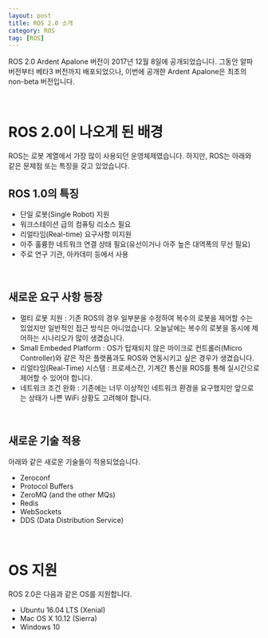 ```yaml
---
layout: post
title: ROS 2.0 소개
category: ROS
tag: [ROS]
---
```


ROS 2.0 Ardent Apalone 버전이 2017년 12월 8일에 공개되었습니다. 그동안 알파 버전부터 베타3 버전까지 배포되었으나, 이번에 공개한 Ardent Apalone은 최초의 non-beta 버전입니다.

<br>

# ROS 2.0이 나오게 된 배경

ROS는 로봇 계열에서 가장 많이 사용되던 운영체제였습니다. 하지만, ROS는 아래와 같은 문제점 또는 특징을 갖고 있었습니다.

## ROS 1.0의 특징

* 단일 로봇(Single Robot) 지원
* 워크스테이션 급의 컴퓨팅 리소스 필요
* 리얼타임(Real-time) 요구사항 미지원
* 아주 훌륭한 네트워크 연결 상태 필요(유선이거나 아주 높은 대역폭의 무선 필요)
* 주로 연구 기관, 아카데미 등에서 사용

<br>

## 새로운 요구 사항 등장

* 멀티 로봇 지원 : 기존 ROS의 경우 일부분을 수정하여 복수의 로봇을 제어할 수는 있었지만 일반적인 접근 방식은 아니었습니다. 오늘날에는 복수의 로봇을 동시에 제어하는 시나리오가 많이 생겼습니다.
* Small Embeded Platform : OS가 탑재되지 않은 마이크로 컨트롤러(Micro Controller)와 같은 작은 플랫폼과도 ROS와 연동시키고 싶은 경우가 생겼습니다.
* 리얼타임(Real-Time) 시스템 : 프로세스간, 기계간 통신을 ROS를 통해 실시간으로 제어할 수 있어야 합니다.
* 네트워크 조건 완화 : 기존에는 너무 이상적인 네트워크 환경을 요구했지만 앞으로는 상태가 나쁜 WiFi 상황도 고려해야 합니다.

<br>

## 새로운 기술 적용

아래와 같은 새로운 기술들이 적용되었습니다.

* Zeroconf
* Protocol Buffers
* ZeroMQ (and the other MQs)
* Redis
* WebSockets
* DDS (Data Distribution Service)

<br>

# OS 지원

ROS 2.0은 다음과 같은 OS를 지원합니다.

* Ubuntu 16.04 LTS (Xenial)
* Mac OS X 10.12 (Sierra)
* Windows 10